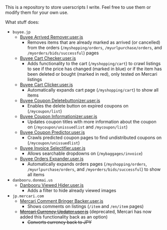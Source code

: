 This is a repository to store userscripts I write. Feel free to use them or modify them for your own use.

What stuff does:
- `buyee.jp`
  - [Buyee Arrived Remover.user.js](Buyee%20Arrived%20Remover.user.js)
    - Removes items that are already marked as arrived (or cancelled) from the orders (`/myshopping/orders`, `/myurlpurchase/orders`, and `/myorders/bids/successful`) pages
  - [Buyee Cart Checker.user.js](Buyee%20Cart%20Checker.user.js)
    - Adds functionality to the cart (`/myshopping/cart`) to crawl listings to see if the price has changed (marked in blue) or if the item has been deleted or bought (marked in red), only tested on Mercari listings
  - [Buyee Cart Clicker.user.js](Buyee%20Cart%20Clicker.user.js)
    - Automatically expands cart page (`/myshopping/cart`) to show all items
  - [Buyee Coupon Deletebuttonizer.user.js](Buyee%20Coupon%20Deletebuttonizer.user.js)
    - Enables the delete button on expired coupons on (`/mycoupon/list`)
  - [Buyee Coupon Informationizer.user.js](Buyee%20Coupon%20Informationizer.user.js)
    - Updates coupon titles with more information about the coupon on (`/mycoupon/unissuedlist` and `/mycoupon/list`)
  - [Buyee Coupon Predictor.user.js](Buyee%20Coupon%20Predictor.user.js)
    - Crawls predicted coupon pages to find undistributed coupons on (`/mycoupon/unissuedlist`)
  - [Buyee Invoice Selectifier.user.js](Buyee%20Invoice%20Selectifier.user.js)
    - Allows searchable dropdowns on (`/mybaggages/invoice`)
  - [Buyee Orders Expander.user.js](Buyee%20Orders%20Expander.user.js)
    - Automatically expands orders pages (`/myshopping/orders`, `/myurlpurchase/orders`, and `/myorders/bids/successful`) to show all items
- `danbooru.donmai.us`
  - [Danbooru Viewed Hider.user.js](Danbooru%20Viewed%20Hider.user.js)
    - Adds a filter to hide already viewed images
- `jp.mercari.com`
  - [Mercari Comment Bringer Backer.user.js](Mercari%20Comment%20Bringer%20Backer.user.js)
    - Shows comments on listings (`/item` and `/en/item` pages)
  - [~~Mercari Currency Updater.user.js~~](Mercari%20Currency%20Updater.user.js) (deprecated, Mercari has now added this functionality back as an option)
    - ~~Converts currency back to JPY~~
